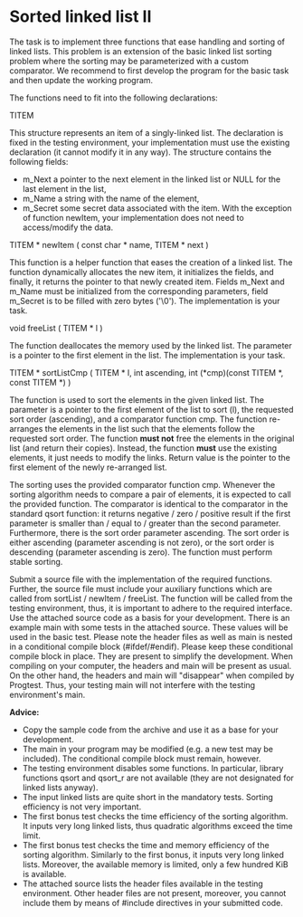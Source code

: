 # Sorted linked list II

The task is to implement three functions that ease handling and sorting of linked lists. This problem is an extension of the basic linked list sorting problem where the sorting may be parameterized with a custom comparator. We recommend to first develop the program for the basic task and then update the working program.

The functions need to fit into the following declarations:

TITEM

This structure represents an item of a singly-linked list. The declaration is fixed in the testing environment, your implementation must use the existing declaration (it cannot modify it in any way). The structure contains the following fields:
- m_Next a pointer to the next element in the linked list or NULL for the last element in the list,
- m_Name a string with the name of the element,
- m_Secret some secret data associated with the item. With the exception of function newItem, your implementation does not need to access/modify the data.

TITEM * newItem ( const char * name, TITEM * next )

This function is a helper function that eases the creation of a linked list. The function dynamically allocates the new item, it initializes the fields, and finally, it returns the pointer to that newly created item. Fields m_Next and m_Name must be initialized from the corresponding parameters, field m_Secret is to be filled with zero bytes ('\0'). The implementation is your task.

void freeList ( TITEM * l )

The function deallocates the memory used by the linked list. The parameter is a pointer to the first element in the list. The implementation is your task.

TITEM * sortListCmp ( TITEM * l, int ascending, int (*cmp)(const TITEM *, const TITEM *) )

The function is used to sort the elements in the given linked list. The parameter is a pointer to the first element of the list to sort (l), the requested sort order (ascending), and a comparator function cmp. The function re-arranges the elements in the list such that the elements follow the requested sort order. The function <b>must not</b> free the elements in the original list (and return their copies). Instead, the function <b>must</b> use the existing elements, it just needs to modify the links. Return value is the pointer to the first element of the newly re-arranged list.

<p>The sorting uses the provided comparator function cmp. Whenever the sorting algorithm needs to compare a pair of elements, it is expected to call the provided function. The comparator is identical to the comparator in the standard qsort function: it returns negative / zero / positive result if the first parameter is smaller than / equal to / greater than the second parameter. Furthermore, there is the sort order parameter ascending. The sort order is either ascending (parameter ascending is not zero), or the sort order is descending (parameter ascending is zero). The function must perform stable sorting.</p>

<p>Submit a source file with the implementation of the required functions. Further, the source file must include your auxiliary functions which are called from sortList / newItem / freeList. The function will be called from the testing environment, thus, it is important to adhere to the required interface. Use the attached source code as a basis for your development. There is an example main with some tests in the attached source. These values will be used in the basic test. Please note the header files as well as main is nested in a conditional compile block (#ifdef/#endif). Please keep these conditional compile block in place. They are present to simplify the development. When compiling on your computer, the headers and main will be present as usual. On the other hand, the headers and main will "disappear" when compiled by Progtest. Thus, your testing main will not interfere with the testing environment's main.</p>

<b>Advice:</b>
- Copy the sample code from the archive and use it as a base for your development.
- The main in your program may be modified (e.g. a new test may be included). The conditional compile block must remain, however.
- The testing environment disables some functions. In particular, library functions qsort and qsort_r are not available (they are not designated for linked lists anyway).
- The input linked lists are quite short in the mandatory tests. Sorting efficiency is not very important.
- The first bonus test checks the time efficiency of the sorting algorithm. It inputs very long linked lists, thus quadratic algorithms exceed the time limit.
- The first bonus test checks the time and memory efficiency of the sorting algorithm. Similarly to the first bonus, it inputs very long linked lists. Moreover, the available memory is limited, only a few hundred KiB is available.
- The attached source lists the header files available in the testing environment. Other header files are not present, moreover, you cannot include them by means of #include directives in your submitted code.